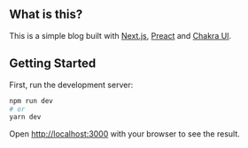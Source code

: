 ## What is this?

This is a simple blog built with [Next.js](https://nextjs.org/), [Preact](https://preactjs.com/) and [Chakra UI](https://chakra-ui.com/).

## Getting Started

First, run the development server:

```bash
npm run dev
# or
yarn dev
```

Open [http://localhost:3000](http://localhost:3000) with your browser to see the result.
